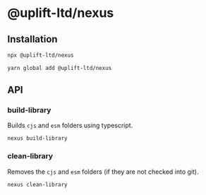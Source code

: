 # @uplift-ltd/nexus

## Installation

```sh
npx @uplift-ltd/nexus

yarn global add @uplift-ltd/nexus
```

## API

### build-library

Builds `cjs` and `esm` folders using typescript.

```
nexus build-library
```

### clean-library

Removes the `cjs` and `esm` folders (if they are not checked into git).

```
nexus clean-library
```
